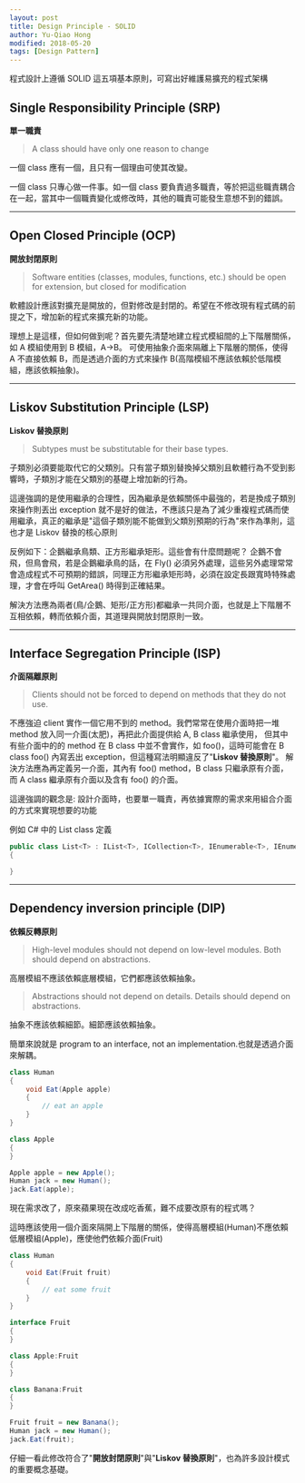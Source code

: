 ```yaml
---
layout: post
title: Design Principle - SOLID
author: Yu-Qiao Hong
modified: 2018-05-20
tags: [Design Pattern]
---
```


程式設計上遵循 SOLID 這五項基本原則，可寫出好維護易擴充的程式架構

## Single Responsibility Principle (SRP)

**單一職責**

> A class should have only one reason to change

一個 class 應有一個，且只有一個理由可使其改變。

一個 class 只專心做一件事。如一個 class 要負責過多職責，等於把這些職責耦合在一起，當其中一個職責變化或修改時，其他的職責可能發生意想不到的錯誤。

---

## Open Closed Principle (OCP)

**開放封閉原則**

> Software entities (classes, modules, functions, etc.) should be open for extension, but closed for modification

軟體設計應該對擴充是開放的，但對修改是封閉的。希望在不修改現有程式碼的前提之下，增加新的程式來擴充新的功能。

理想上是這樣，但如何做到呢？首先要先清楚地建立程式模組間的上下階層關係，如 A 模組使用到 B 模組，A->B。
可使用抽象介面來隔離上下階層的關係，使得 A 不直接依賴 B，而是透過介面的方式來操作 B(高階模組不應該依賴於低階模組，應該依賴抽象)。

---

## Liskov Substitution Principle (LSP)

**Liskov 替換原則**

> Subtypes must be substitutable for their base types.

子類別必須要能取代它的父類別。只有當子類別替換掉父類別且軟體行為不受到影響時，子類別才能在父類別的基礎上增加新的行為。

這邊強調的是使用繼承的合理性，因為繼承是依賴關係中最強的，若是換成子類別來操作則丟出 exception 就不是好的做法，不應該只是為了減少重複程式碼而使用繼承，真正的繼承是"這個子類別能不能做到父類別預期的行為"來作為準則，這也才是 Liskov 替換的核心原則

反例如下：企鵝繼承鳥類、正方形繼承矩形。這些會有什麼問題呢？
企鵝不會飛，但鳥會飛，若是企鵝繼承鳥的話，在 Fly() 必須另外處理，這些另外處理常常會造成程式不可預期的錯誤，同理正方形繼承矩形時，必須在設定長跟寬時特殊處理，才會在呼叫 GetArea() 時得到正確結果。

解決方法應為兩者(鳥/企鵝、矩形/正方形)都繼承一共同介面，也就是上下階層不互相依賴，轉而依賴介面，其道理與開放封閉原則一致。

---

## Interface Segregation Principle (ISP)

**介面隔離原則**

> Clients should not be forced to depend on methods that they do not use.

不應強迫 client 實作一個它用不到的 method。我們常常在使用介面時把一堆 method 放入同一介面(太肥)，再把此介面提供給 A, B class 繼承使用，
但其中有些介面中的的 method 在 B class 中並不會實作，如 foo()，這時可能會在 B class foo() 內寫丟出 exception，但這種寫法明顯違反了"**Liskov 替換原則**"。
解決方法應為再定義另一介面，其內有 foo() method，B class 只繼承原有介面，而 A class 繼承原有介面以及含有 foo() 的介面。

這邊強調的觀念是: 設計介面時，也要單一職責，再依據實際的需求來用組合介面的方式來實現想要的功能

例如 C# 中的 List class 定義

~~~csharp
public class List<T> : IList<T>, ICollection<T>, IEnumerable<T>, IEnumerable, IList, ICollection, IReadOnlyList<T>, IReadOnlyCollection<T>
{

}
~~~

---

## Dependency inversion principle (DIP)

**依賴反轉原則**

> High-level modules should not depend on low-level modules. Both should depend on abstractions.

高層模組不應該依賴底層模組，它們都應該依賴抽象。

> Abstractions should not depend on details. Details should depend on abstractions.

抽象不應該依賴細節。細節應該依賴抽象。

簡單來說就是 program to an interface, not an implementation.也就是透過介面來解耦。

~~~csharp
class Human
{
    void Eat(Apple apple)
    {
        // eat an apple
    }
}

class Apple
{
}

Apple apple = new Apple();
Human jack = new Human();
jack.Eat(apple);
~~~

現在需求改了，原來蘋果現在改成吃香蕉，難不成要改原有的程式嗎？

這時應該使用一個介面來隔開上下階層的關係，使得高層模組(Human)不應依賴低層模組(Apple)，應使他們依賴介面(Fruit)

~~~csharp
class Human
{
    void Eat(Fruit fruit)
    {
        // eat some fruit
    }
}

interface Fruit
{
}

class Apple:Fruit
{
}

class Banana:Fruit
{
}

Fruit fruit = new Banana();
Human jack = new Human();
jack.Eat(fruit);
~~~

仔細一看此修改符合了"**開放封閉原則**"與"**Liskov 替換原則**"，也為許多設計模式的重要概念基礎。